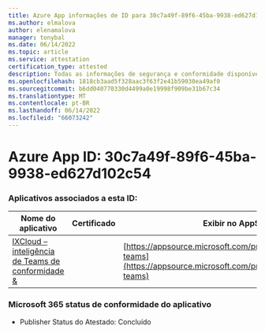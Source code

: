```yaml
---
title: Azure App informações de ID para 30c7a49f-89f6-45ba-9938-ed627d102c54
ms.author: elmalova
author: elenamalova
manager: tonybal
ms.date: 06/14/2022
ms.topic: article
ms.service: attestation
certification_type: attested
description: Todas as informações de segurança e conformidade disponíveis para 30c7a49f-89f6-45ba-9938-ed627d102c54.
ms.openlocfilehash: 1818cb3aad5f328aac3f63f2e41b59030ea49af0
ms.sourcegitcommit: b6dd040770330d4499a0e19998f909be31b67c34
ms.translationtype: MT
ms.contentlocale: pt-BR
ms.lasthandoff: 06/14/2022
ms.locfileid: "66073242"
---
```

# <a name="azure-app-id-30c7a49f-89f6-45ba-9938-ed627d102c54"></a>Azure App ID: 30c7a49f-89f6-45ba-9938-ed627d102c54


### <a name="apps-associated-with-this-id"></a>Aplicativos associados a esta ID:
| **Nome do aplicativo** | **Certificado** | **Exibir no AppSource** |
|--------------|---------------|-----------------------|
| [IXCloud – inteligência de Teams de conformidade &amp;](../forward/numonix.nmx-teams.md) |  | [https://appsource.microsoft.com/product/office/numonix.nmx-teams](https://appsource.microsoft.com/product/office/numonix.nmx-teams) |

### <a name="microsoft-365-app-compliance-status"></a>Microsoft 365 status de conformidade do aplicativo
- Publisher Status do Atestado: Concluído
